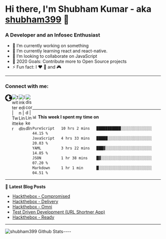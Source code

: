 # Hi there, I'm Shubham Kumar - aka [shubham399][website] 👋

### A Developer and an Infosec Enthusiast

- 🔭 I’m currently working on something
- 🌱 I’m currently learning react and react-native. 
- 👯 I’m looking to collaborate on JavaScript
- 🥅 2020 Goals: Contribute more to Open Source projects
- ⚡ Fun fact: I ❤️ 🐶 and 🎮


---
### Connect with me:

[<img align="left" alt="Website" width="22px" src="https://raw.githubusercontent.com/iconic/open-iconic/master/svg/globe.svg" />][website]
[<img align="left" alt="twitter | Twitter" width="22px" src="https://cdn.jsdelivr.net/npm/simple-icons@v3/icons/twitter.svg" />][twitter]
[<img align="left" alt="linkedin | LinkedIn" width="22px" src="https://cdn.jsdelivr.net/npm/simple-icons@v3/icons/linkedin.svg" />][linkedin]
[<img align="left" alt="discord | LinkedIn" width="22px" src="https://cdn.jsdelivr.net/npm/simple-icons@v3/icons/discord.svg" />][discord]


<br />
<br />

---
📊 **This week I spent my time on**
<!--START_SECTION:waka-->
```text
PureScript   10 hrs 2 mins   ███████████░░░░░░░░░░░░░░   44.15 % 
JavaScript   4 hrs 33 mins   █████░░░░░░░░░░░░░░░░░░░░   20.03 % 
YAML         3 hrs 22 mins   ███▓░░░░░░░░░░░░░░░░░░░░░   14.85 % 
JSON         1 hr 38 mins    █▓░░░░░░░░░░░░░░░░░░░░░░░   07.20 % 
Markdown     1 hr 1 min      █░░░░░░░░░░░░░░░░░░░░░░░░   04.51 % 
```
<!--END_SECTION:waka-->

---
📕 **Latest Blog Posts**
<!-- BLOG-POST-LIST:START -->
- [Hackthebox - Compromised](https://shubhkumar.in/htb/machines/retired/compromised/)
- [Hackthebox - Delivery](https://shubhkumar.in/htb/machines/active/delivery/)
- [Hackthebox - Omni](https://shubhkumar.in/htb/machines/retired/omni/)
- [Test Driven Development (URL Shortner App)](https://shubhkumar.in/node/tdd/)
- [Hackthebox - Ready](https://shubhkumar.in/htb/machines/active/ready/)
<!-- BLOG-POST-LIST:END -->
---

<img align="left" alt="shubham399 Github Stats" src="https://github-readme-stats.vercel.app/api?username=shubham399&show_icons=true&hide_border=true&count_private=true" />
----

[website]:  https://shubhkumar.in/about/
[twitter]:  https://twitter.com/shubhkumar01/
[linkedin]: https://www.linkedin.com/in/shubham399/
[discord]:  https://discordapp.com/users/397613413301354497
